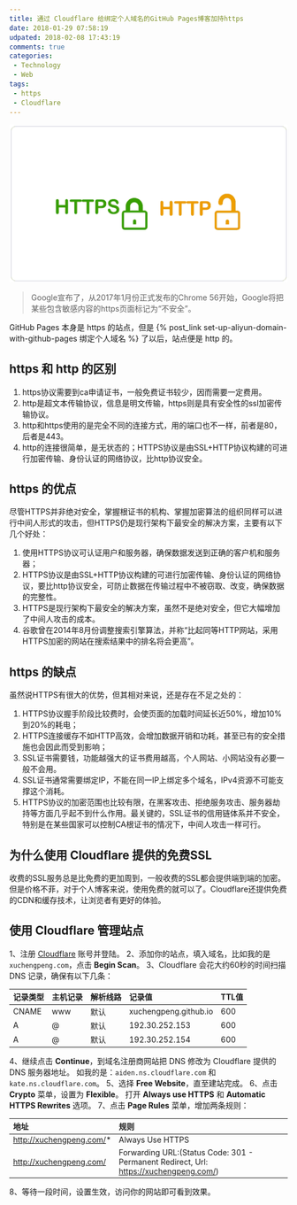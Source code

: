 ```yaml
---
title: 通过 Cloudflare 给绑定个人域名的GitHub Pages博客加持https
date: 2018-01-29 07:58:19
udpated: 2018-02-08 17:43:19
comments: true
categories:
 - Technology
 - Web
tags:
 - https
 - Cloudflare
---
```


![](/images/https&http.jpg)

> Google宣布了，从2017年1月份正式发布的Chrome 56开始，Google将把某些包含敏感内容的https页面标记为“不安全”。

GitHub Pages 本身是 https 的站点，但是 {% post_link set-up-aliyun-domain-with-github-pages 绑定个人域名 %} 了以后，站点便是 http 的。

## https 和 http 的区别

1. https协议需要到ca申请证书，一般免费证书较少，因而需要一定费用。
2. http是超文本传输协议，信息是明文传输，https则是具有安全性的ssl加密传输协议。
3. http和https使用的是完全不同的连接方式，用的端口也不一样，前者是80，后者是443。
4. http的连接很简单，是无状态的；HTTPS协议是由SSL+HTTP协议构建的可进行加密传输、身份认证的网络协议，比http协议安全。

<!-- more -->

## https 的优点

尽管HTTPS并非绝对安全，掌握根证书的机构、掌握加密算法的组织同样可以进行中间人形式的攻击，但HTTPS仍是现行架构下最安全的解决方案，主要有以下几个好处：
1. 使用HTTPS协议可认证用户和服务器，确保数据发送到正确的客户机和服务器；
2. HTTPS协议是由SSL+HTTP协议构建的可进行加密传输、身份认证的网络协议，要比http协议安全，可防止数据在传输过程中不被窃取、改变，确保数据的完整性。
3. HTTPS是现行架构下最安全的解决方案，虽然不是绝对安全，但它大幅增加了中间人攻击的成本。
4. 谷歌曾在2014年8月份调整搜索引擎算法，并称“比起同等HTTP网站，采用HTTPS加密的网站在搜索结果中的排名将会更高”。

## https 的缺点

虽然说HTTPS有很大的优势，但其相对来说，还是存在不足之处的：
1. HTTPS协议握手阶段比较费时，会使页面的加载时间延长近50%，增加10%到20%的耗电；
2. HTTPS连接缓存不如HTTP高效，会增加数据开销和功耗，甚至已有的安全措施也会因此而受到影响；
3. SSL证书需要钱，功能越强大的证书费用越高，个人网站、小网站没有必要一般不会用。
4. SSL证书通常需要绑定IP，不能在同一IP上绑定多个域名，IPv4资源不可能支撑这个消耗。
5. HTTPS协议的加密范围也比较有限，在黑客攻击、拒绝服务攻击、服务器劫持等方面几乎起不到什么作用。最关键的，SSL证书的信用链体系并不安全，特别是在某些国家可以控制CA根证书的情况下，中间人攻击一样可行。

## 为什么使用 Cloudflare 提供的免费SSL

收费的SSL服务总是比免费的更加周到，一般收费的SSL都会提供端到端的加密。但是价格不菲，对于个人博客来说，使用免费的就可以了。Cloudflare还提供免费的CDN和缓存技术，让浏览者有更好的体验。

## 使用 Cloudflare 管理站点

1、注册 [Cloudflare](https://www.cloudflare.com/) 账号并登陆。
2、添加你的站点，填入域名，比如我的是 `xuchengpeng.com`，点击 **Begin Scan**。
3、Cloudflare 会花大约60秒的时间扫描 DNS 记录，确保有以下几条：

| 记录类型       | 主机记录       | 解析线路       | 记录值         | TTL值          |
| :------------- | :------------- | :------------- | :------------- | :------------- |
| CNAME          | www            | 默认           | xuchengpeng.github.io | 600            |
| A              | @              | 默认           | 192.30.252.153 | 600            |
| A              | @              | 默认           | 192.30.252.154 | 600            |

4、继续点击 **Continue**，到域名注册商网站把 DNS 修改为 Cloudflare 提供的 DNS 服务器地址。
   如我的是：`aiden.ns.cloudflare.com` 和 `kate.ns.cloudflare.com`。
5、选择 **Free Website**，直至建站完成。
6、点击 **Crypto** 菜单，设置为 **Flexible**。
打开 **Always use HTTPS** 和 **Automatic HTTPS Rewrites** 选项。
7、点击 **Page Rules** 菜单，增加两条规则：

| 地址           | 规则           |
| :------------- | :------------- |
| http://xuchengpeng.com/* | Always Use HTTPS            |
| http://xuchengpeng.com/ | Forwarding URL:(Status Code: 301 - Permanent Redirect, Url: https://xuchengpeng.com/) |

8、等待一段时间，设置生效，访问你的网站即可看到效果。
